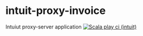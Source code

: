 # intuit-proxy-invoice
Intuiut proxy-server application
[![Scala play ci (intuit)](https://github.com/SkepticCoder/intuit-proxy-invoice/actions/workflows/scala.yml/badge.svg?branch=main)](https://github.com/SkepticCoder/intuit-proxy-invoice/actions/workflows/scala.yml)

